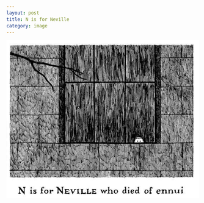 ```yaml
---
layout: post
title: N is for Neville
category: image
---
```


![N is for Neville](/assets/img/n_is_for_neville.jpg)